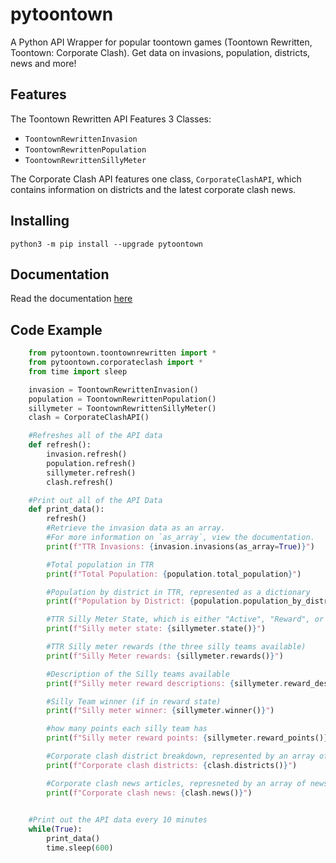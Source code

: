 # pytoontown
A Python API Wrapper for popular toontown games (Toontown Rewritten, Toontown: Corporate Clash). Get data on invasions, population, districts, news and more!

## Features

The Toontown Rewritten API Features 3 Classes:
* `ToontownRewrittenInvasion`
* `ToontownRewrittenPopulation`
* `ToontownRewrittenSillyMeter`

The Corporate Clash API features one class, `CorporateClashAPI`, which contains information on districts and the latest corporate clash news.

## Installing

`python3 -m pip install --upgrade pytoontown`

## Documentation

Read the documentation [here](https://github.com/Koalacards/pytoontown/blob/main/DOCS.md)

## Code Example

```python
    from pytoontown.toontownrewritten import *
    from pytoontown.corporateclash import *
    from time import sleep

    invasion = ToontownRewrittenInvasion()
    population = ToontownRewrittenPopulation()
    sillymeter = ToontownRewrittenSillyMeter()
    clash = CorporateClashAPI()

    #Refreshes all of the API data
    def refresh():
        invasion.refresh()
        population.refresh()
        sillymeter.refresh()
        clash.refresh()

    #Print out all of the API Data
    def print_data():
        refresh()
        #Retrieve the invasion data as an array.
        #For more information on `as_array`, view the documentation.
        print(f"TTR Invasions: {invasion.invasions(as_array=True)}")

        #Total population in TTR
        print(f"Total Population: {population.total_population}")

        #Population by district in TTR, represented as a dictionary
        print(f"Population by District: {population.population_by_district}")

        #TTR Silly Meter State, which is either "Active", "Reward", or "Inactive"
        print(f"Silly meter state: {sillymeter.state()}")

        #TTR Silly meter rewards (the three silly teams available)
        print(f"Silly Meter rewards: {sillymeter.rewards()}")

        #Description of the Silly teams available
        print(f"Silly meter reward descriptions: {sillymeter.reward_descriptions()}")

        #Silly Team winner (if in reward state)
        print(f"Silly meter winner: {sillymeter.winner()}")

        #how many points each silly team has
        print(f"Silly meter reward points: {sillymeter.reward_points()}")

        #Corporate clash district breakdown, represented by an array of district objects (dictionaries) (read documentation for more information)
        print(f"Corporate clash districts: {clash.districts()}")

        #Corporate clash news articles, represneted by an array of news articles (dictionaries) (read documentation for more information)
        print(f"Corporate clash news: {clash.news()}")

    
    #Print out the API data every 10 minutes
    while(True):
        print_data()
        time.sleep(600)

```

